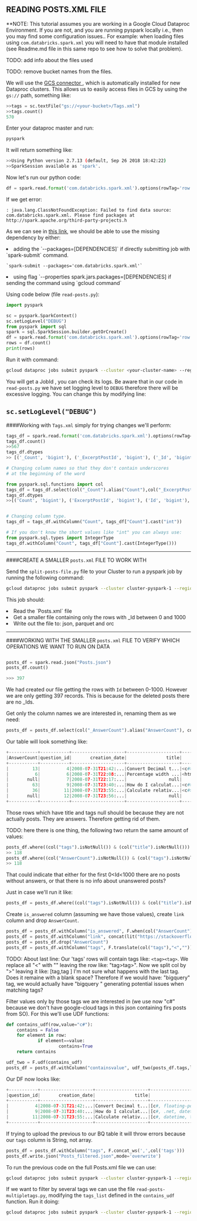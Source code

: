 ## READING POSTS.XML FILE

**NOTE: This tutorial assumes you are working in a Google Cloud Dataproc  Environment. If you are not, and you are running
pyspark locally i.e., then you may find some configuration issues..
For example: when loading files using `com.databricks.spark.xml` you will need to have that module installed 
(see Readme.md file in this same repo to see how to solve that problem).

TODO: add info about the files used

TODO: remove bucket names from the files. 

We will use the [GCS connector ](https://cloud.google.com/dataproc/docs/tutorials/gcs-connector-spark-tutorial), which is
automatically installed for new Dataproc clusters. This allows us to easily access files in GCS by using the `gs://` path, something like:

```python
>>tags = sc.textFile("gs://<your-bucket>/Tags.xml")
>>tags.count()
570
```

Enter your dataproc master and run:
```bash
pyspark
```
It will return something like:

```bash
>>Using Python version 2.7.13 (default, Sep 26 2018 18:42:22)
>>SparkSession available as 'spark'.
```
Now let's run our python code:

```python
df = spark.read.format('com.databricks.spark.xml').options(rowTag='row').load('gs://<your-bucket>/Tags.xml')
```

If we get error:

```
: java.lang.ClassNotFoundException: Failed to find data source: com.databricks.spark.xml. Please find packages at http://spark.apache.org/third-party-projects.h
```

As we can see in [this link](https://cloud.google.com/blog/products/data-analytics/managing-java-dependencies-apache-spark-applications-cloud-dataproc),
we should be able to use the missing dependency by either:
 <li> adding the `--packages=[DEPENDENCIES]` if directly submitting job with `spark-submit` command.</li>
        
    `spark-submit --packages='com.databricks.spark.xml'`
<li> using flag `--properties spark.jars.packages=[DEPENDENCIES] if sending the command using `gcloud command`</li>

Using code below (file `read-posts.py`):

```python
import pyspark

sc = pyspark.SparkContext()
sc.setLogLevel("DEBUG")
from pyspark import sql
spark = sql.SparkSession.builder.getOrCreate()
df = spark.read.format('com.databricks.spark.xml').options(rowTag='row').load('gs://<your-bucket>/Posts.xml')
rows = df.count()
print(rows)
``` 

Run it with command:

```bash
gcloud dataproc jobs submit pyspark --cluster <your-cluster-name> --region <your-region>--properties spark.jars.packages="com.databricks:spark-xml_2.11:0.5.0" read-posts.py 
```

You will get a JobId , you can check its logs. Be aware that in our code in `read-posts.py` we have set logging level
to `DEBUG` therefore there will be excessive logging. You can change this by modifying line:

`sc.setLogLevel("DEBUG")
`
------------------
####Working with `Tags.xml` simply for trying changes we'll perform:

```python
tags_df = spark.read.format('com.databricks.spark.xml').options(rowTag='row').load('Tags.xml')
tags_df.count()
>>567
tags_df.dtypes
>> [('_Count', 'bigint'), ('_ExcerptPostId', 'bigint'), ('_Id', 'bigint'), ('_TagName', 'string'), ('_WikiPostId', 'bigint')]

# Changing column names so that they don't contain underscores
# at the beginning of the word

from pyspark.sql.functions import col
tags_df = tags_df.select(col("_Count").alias("Count"),col("_ExcerptPostId").alias("ExcerptPostId"),col("_Id").alias("Id"),col("_TagName").alias("TagName"),col("_WikiPostId").alias("WikiPostId"))
tags_df.dtypes
>>[('Count', 'bigint'), ('ExcerptPostId', 'bigint'), ('Id', 'bigint'), ('TagName', 'string'), ('WikiPostId', 'bigint')]


# Changing column type. 
tags_df = tags_df.withColumn("Count", tags_df["Count"].cast("int"))

# If you don't know the short values like "int" you can always use:
from pyspark.sql.types import IntegerType
tags_df.withColumn("Count", tags_df["Count"].cast(IntegerType()))


```

--------------------

####CREATE A SMALLER `posts.xml` FILE TO WORK WITH

Send the `split-posts-file.py` file to your Cluster to run a pyspark job by running the following command:

```bash
gcloud dataproc jobs submit pyspark --cluster cluster-pyspark-1 --region global --properties spark.jars.packages="com.databricks:spark-xml_2.11:0.5.0" split-posts-file.py
```

This job should:
<li> Read the `Posts.xml` file </li>
<li>Get a smaller file containing only the rows with _Id between 0 and 1000</li>
<li>Write out the file to: json, parquet and orc</li>


-------------------

####WORKING WITH THE SMALLER `posts.xml` FILE TO VERIFY WHICH OPERATIONS WE WANT TO RUN ON DATA



```python

posts_df = spark.read.json("Posts.json")
posts_df.count()

>>> 397
```

We had created our file getting the rows with `Id` between 0-1000. However we are only getting 397 records. This is because
for the deleted posts there are no _Ids.

Get only the column names we are interested in, renaming them as we need:

```python
posts_df = posts_df.select(col("_AnswerCount").alias("AnswerCount"), col("_Id").alias("question_id"), col("_CreationDate").alias("creation_date"), col("_Title").alias("title"), col("_Tags").alias("tags")) 
```

Our table will look something like:

```python
+-----------+-----------+--------------------+--------------------+--------------------+
|AnswerCount|question_id|       creation_date|               title|                tags|
+-----------+-----------+--------------------+--------------------+--------------------+
|         13|          4|2008-07-31T21:42:...|Convert Decimal t...|<c#><floating-poi...|
|          6|          6|2008-07-31T22:08:...|Percentage width ...|<html><css><css3>...|
|       null|          7|2008-07-31T22:17:...|                null|                null|
|         63|          9|2008-07-31T23:40:...|How do I calculat...|<c#><.net><datetime>|
|         36|         11|2008-07-31T23:55:...|Calculate relativ...|<c#><datetime><ti...|
|       null|         12|2008-07-31T23:56:...|                null|                null|
+-----------+-----------+--------------------+--------------------+--------------------+
```

Those rows which have title and tags null should be because they are not actually posts. They are answers. Therefore getting
rid of them.

 TODO: here there is one thing, the following two return the same amount of values:
 
 ```python
posts_df.where((col("tags").isNotNull()) & (col("title").isNotNull())).count()
>> 118
posts_df.where((col("AnswerCount").isNotNull()) & (col("tags").isNotNull()) & (col("title").isNotNull())).count()
>> 118
```

That could indicate that either for the first 0<Id<1000 there are no posts without answers, or that there is no info about
unanswered posts?

Just in case we'll run it like:

```python
posts_df = posts_df.where((col("tags").isNotNull()) & (col("title").isNotNull()))
```
Create `is_answered` column (assuming we have those values), create `link` column and drop `AnswerCount`.

```python
posts_df = posts_df.withColumn("is_answered", F.when(col("AnswerCount").isNull(), False).otherwise(True))
posts_df = posts_df.withColumn("link", concat(lit("https://stackoverflow.com/questions/"),col("question_id").cast("STRING"),lit("/"), col("title").cast("STRING")))
posts_df = posts_df.drop("AnswerCount")
posts_df = posts_df.withColumn("tags", F.translate(col("tags"),"<","")).withColumn("tags",F.split(col("tags"),">"))
```

TODO: About last line: Our 'tags' rows will contain tags like: `<tag><tag>`. We replace all "<" with "" leaving the row like:
"tag>tag>". Now we split col by ">" leaving it like: [tag,tag ] I'm not sure what happens with the last tag. Does it remaine 
with a blank space? Therefore if we would have: "bigquery" tag, we would actually have "bigquery " generating potential issues
when matching tags?  

Filter values only by those tags we are interested in (we use now "c#" because we don't have google-cloud tags in this
json containing firs posts from SO). For this we'll use UDF functions:

```python
def contains_udf(row,value="c#"):
    contains = False
    for element in row:
            if element==value:
                    contains=True
    return contains

udf_two = F.udf(contains_udf)
posts_df = posts_df.withColumn("containsvalue", udf_two(posts_df.tags,lit("c#"))).where(col("containsvalue") == True).drop("containsvalue")
``` 

Our DF now looks like:

```python
+-----------+--------------------+--------------------+--------------------+-----------+--------------------+
|question_id|       creation_date|               title|                tags|is_answered|                link|
+-----------+--------------------+--------------------+--------------------+-----------+--------------------+
|          4|2008-07-31T21:42:...|Convert Decimal t...|[c#, floating-poi...|       true|https://stackover...|
|          9|2008-07-31T23:40:...|How do I calculat...|[c#, .net, dateti...|       true|https://stackover...|
|         11|2008-07-31T23:55:...|Calculate relativ...|[c#, datetime, ti...|       true|https://stackover...|
+-----------+--------------------+--------------------+--------------------+-----------+--------------------+
```

If trying to upload the previous to our BQ table it will throw errors because
our `tags` column is String, not array.

```python
posts_df = posts_df.withColumn("tags", F.concat_ws(',',col('tags')))
posts_df.write.json("Posts_filtered.json",mode='overwrite')
```


To run the previous code on the full Posts.xml file we can use:

```bash
gcloud dataproc jobs submit pyspark --cluster cluster-pyspark-1 --region global --properties spark.jars.packages="com.databricks:spark-xml_2.11:0.5.0" read-posts-onlyonetag.py
```

If we want to filter by several tags we can use the file `read-posts-multipletags.py`, modifying the `tags_list` defined
in the `contains_udf` function. Run it doing:

```bash
gcloud dataproc jobs submit pyspark --cluster cluster-pyspark-1 --region global --properties spark.jars.packages="com.databricks:spark-xml_2.11:0.5.0" read-posts-multipletags.py
```

